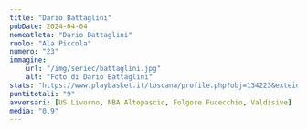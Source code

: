 ```yaml
---
title: "Dario Battaglini"
pubDate: 2024-04-04
nomeatleta: "Dario Battaglini"
ruolo: "Ala Piccola"
numero: "23"
immagine:
    url: "/img/seriec/battaglini.jpg"
    alt: "Foto di Dario Battaglini"
stats: "https://www.playbasket.it/toscana/profile.php?obj=134223&exteid=4&extobj=3638&season=2024&subj=1&action=view&eid=5"
puntitotali: "9"
avversari: [US Livorno, NBA Altopascio, Folgore Fucecchio, Valdisive]
media: "0,9"
---
```

